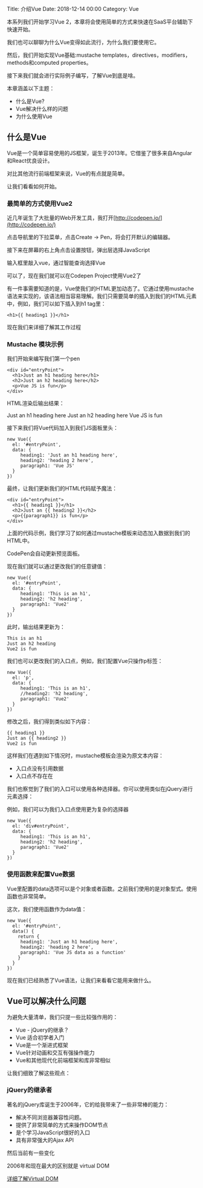 Title:  介绍Vue
Date: 2018-12-14 00:00
Category: Vue

本系列我们开始学习Vue 2，本章将会使用简单的方式来快速在SaaS平台辅助下快速开始。

我们也可以聊聊为什么Vue变得如此流行，为什么我们要使用它。

然后，我们开始实现Vue基础:mustache templates，directives，modifiers，methods和computed properties。

接下来我们就会进行实际例子编写，了解Vue到底是啥。

本章涵盖以下主题：

* 什么是Vue?
* Vue解决什么样的问题
* 为什么使用Vue

## 什么是Vue

Vue是一个简单容易使用的JS框架，诞生于2013年。它借鉴了很多来自Angular和React优良设计。

对比其他流行前端框架来说，Vue的有点就是简单。

让我们看看如何开始。

### 最简单的方式使用Vue2

近几年诞生了大批量的Web开发工具，我打开[http://codepen.io/](http://codepen.io/)

点击导航里的下拉菜单，点击Create -> Pen，将会打开默认的编辑器。

接下来在屏幕的右上角点击设置按钮，弹出层选择JavaScript

输入框里敲入vue，通过智能查询选择Vue

可以了，现在我们就可以在Codepen Project使用Vue2了

有一件事需要知道的是，Vue使我们的HTML更加动态了。它通过使用mustache语法来实现的，该语法相当容易理解。我们只需要简单的插入到我们的HTML元素中，例如，我们可以如下插入到h1 tag里：

    <h1>{{ heading1 }}</h1>

现在我们来详细了解其工作过程

### Mustache 模块示例

我们开始来编写我们第一个pen

    <div id="entryPoint">
      <h1>Just an h1 heading here</h1>
      <h2>Just an h2 heading here</h2>
      <p>Vue JS is fun</p>
    </div>

HTML渲染后输出结果：

Just an h1 heading here
Just an h2 heading here
Vue JS is fun

接下来我们将Vue代码加入到我们JS面板里头：

    new Vue({
      el: '#entryPoint',
      data: {
         heading1: 'Just an h1 heading here',
         heading2: 'heading 2 here',
         paragraph1: 'Vue JS'
      }
    })

最终，让我们更新我们的HTML代码赋予魔法：

    <div id="entryPoint">
      <h1>{{ heading1 }}</h1>
      <h2>Just an {{ heading2 }}</h2>
      <p>{{paragraph1}} is fun</p>
    </div>

上面的代码示例，我们学习了如何通过mustache模板来动态加入数据到我们的HTML中。

CodePen会自动更新预览面板。

现在我们就可以通过更改我们的任意键值：
    
    new Vue({
      el: '#entryPoint',
      data: {
         heading1: 'This is an h1',
         heading2: 'h2 heading',
         paragraph1: 'Vue2'
      }
    })

此时，输出结果更新为：

    This is an h1
    Just an h2 heading
    Vue2 is fun

我们也可以更改我们的入口点，例如，我们配置Vue只操作p标签：
    
    new Vue({
      el: 'p',
      data: {
         heading1: 'This is an h1',
         //heading2: 'h2 heading',
         paragraph1: 'Vue2'
      }
    })

修改之后，我们得到类似如下内容：

    {{ heading1 }}
    Just an {{ heading2 }}
    Vue2 is fun

这样我们在遇到如下情况时，mustache模板会渲染为原文本内容：

* 入口点没有引用数据
* 入口点不存在在

我们也察觉到了我们的入口可以使用各种选择器。你可以使用类似在jQuery进行元素选择：

例如，我们可以为我们入口点使用更为复杂的选择器
    
    new Vue({
      el: 'div#entryPoint',
      data: {
         heading1: 'This is an h1',
         heading2: 'h2 heading',
         paragraph1: 'Vue2'
      }
    })

### 使用函数来配置Vue数据

Vue里配置的data选项可以是个对象或者函数。之前我们使用的是对象型式。使用函数也非常简单。

这次，我们使用函数作为data值：
    
    new Vue({
      el: '#entryPoint',
      data() {
        return {
         heading1: 'Just an h1 heading here',
         heading2: 'heading 2 here',
         paragraph1: 'Vue JS data as a function'
        }
      }
    })

现在我们已经熟悉了Vue语法，让我们来看看它能用来做什么。

## Vue可以解决什么问题

为避免大量清单，我们只提一些比较强作用的：

* Vue - jQuery的继承？
* Vue 适合初学者入门
* Vue是一个渐进式框架
* Vue针对动画和交互有强操作能力
* Vue和其他现代化前端框架和库非常相似

让我们细致了解这些观点：

### jQuery的继承者

著名的jQuery库诞生于2006年，它的给我带来了一些非常棒的能力：  

* 解决不同浏览器兼容性问题。
* 提供了非常简单的方式来操作DOM节点
* 是个学习JavaScript很好的入口
* 具有非常强大的Ajax API

然后当前有一些变化

2006年和现在最大的区别就是 virtual DOM

[详细了解Virtual DOM](https://www.cnblogs.com/wubaiqing/p/6726429.html)